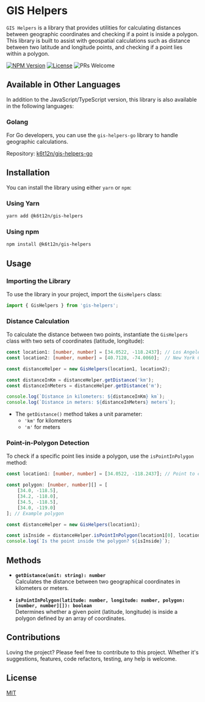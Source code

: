 # GIS Helpers

`GIS Helpers` is a library that provides utilities for calculating distances between geographic coordinates and checking if a point is inside a polygon. This library is built to assist with geospatial calculations such as distance between two latitude and longitude points, and checking if a point lies within a polygon.

[![NPM Version][npm-image]][npm-url]  [![License][license-imge]][license-url] ![PRs Welcome](https://img.shields.io/badge/PRs-welcome-green.svg)


## Available in Other Languages

In addition to the JavaScript/TypeScript version, this library is also available in the following languages:

### Golang
For Go developers, you can use the `gis-helpers-go` library to handle geographic calculations.

Repository: [k6t12n/gis-helpers-go](https://github.com/k6t12n/gis-helpers-go)


## Installation

You can install the library using either `yarn` or `npm`:

### Using Yarn
```bash
yarn add @k6t12n/gis-helpers
```

### Using npm
```bash
npm install @k6t12n/gis-helpers
```


## Usage

### Importing the Library

To use the library in your project, import the `GisHelpers` class:

```typescript
import { GisHelpers } from 'gis-helpers';
```

### Distance Calculation

To calculate the distance between two points, instantiate the `GisHelpers` class with two sets of coordinates (latitude, longitude):

```typescript
const location1: [number, number] = [34.0522, -118.2437]; // Los Angeles
const location2: [number, number] = [40.7128, -74.0060];  // New York City

const distanceHelper = new GisHelpers(location1, location2);

const distanceInKm = distanceHelper.getDistance('km');
const distanceInMeters = distanceHelper.getDistance('m');

console.log(`Distance in kilometers: ${distanceInKm} km`);
console.log(`Distance in meters: ${distanceInMeters} meters`);
```

- The `getDistance()` method takes a unit parameter:
  - `'km'` for kilometers
  - `'m'` for meters

### Point-in-Polygon Detection

To check if a specific point lies inside a polygon, use the `isPointInPolygon` method:

```typescript
const location1: [number, number] = [34.0522, -118.2437]; // Point to check

const polygon: [number, number][] = [
    [34.0, -118.5],
    [34.2, -118.0],
    [34.5, -118.5],
    [34.0, -119.0]
]; // Example polygon

const distanceHelper = new GisHelpers(location1);

const isInside = distanceHelper.isPointInPolygon(location1[0], location1[1], polygon);
console.log(`Is the point inside the polygon? ${isInside}`);
```


## Methods

- **`getDistance(unit: string): number`**  
  Calculates the distance between two geographical coordinates in kilometers or meters.

- **`isPointInPolygon(latitude: number, longitude: number, polygon: [number, number][]): boolean`**  
  Determines whether a given point (latitude, longitude) is inside a polygon defined by an array of coordinates.


## Contributions
Loving the project? Please feel free to contribute to this project. Whether it's suggestions, features, code refactors, testing, any help is welcome.


## License

[MIT](LICENSE)

[npm-image]: https://img.shields.io/npm/v/@k6t12n/gis-helpers.svg
[npm-url]: https://npmjs.org/package/@k6t12n/gis-helpers
[license-imge]: https://img.shields.io/npm/l/@k6t12n/gis-helpers
[license-url]: https://github.com/k6t12n/gis-helpers/blob/main/LICENSE
